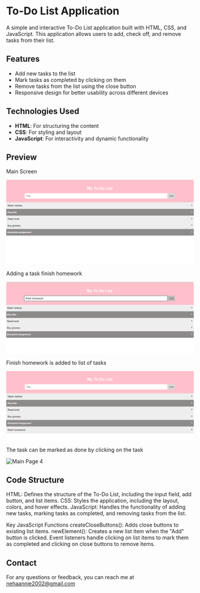 # To-Do List Application

A simple and interactive To-Do List application built with HTML, CSS, and JavaScript. This application allows users to add, check off, and remove tasks from their list.

## Features

- Add new tasks to the list
- Mark tasks as completed by clicking on them
- Remove tasks from the list using the close button
- Responsive design for better usability across different devices

## Technologies Used

- **HTML**: For structuring the content
- **CSS**: For styling and layout
- **JavaScript**: For interactivity and dynamic functionality

## Preview

Main Screen 

![Main Page 1](to1.png)

Adding a task finish homework

![Main Page 2](to2.png)

Finish homework is added to list of tasks

![Main Page 3](to3.png)

The task can be marked as done by clicking on the task

![Main Page 4](t04.png)

## Code Structure
HTML: Defines the structure of the To-Do List, including the input field, add button, and list items.
CSS: Styles the application, including the layout, colors, and hover effects.
JavaScript: Handles the functionality of adding new tasks, marking tasks as completed, and removing tasks from the list.

Key JavaScript Functions
createCloseButtons(): Adds close buttons to existing list items.
newElement(): Creates a new list item when the "Add" button is clicked.
Event listeners handle clicking on list items to mark them as completed and clicking on close buttons to remove items.

## Contact
For any questions or feedback, you can reach me at nehaannie2002@gmail.com

